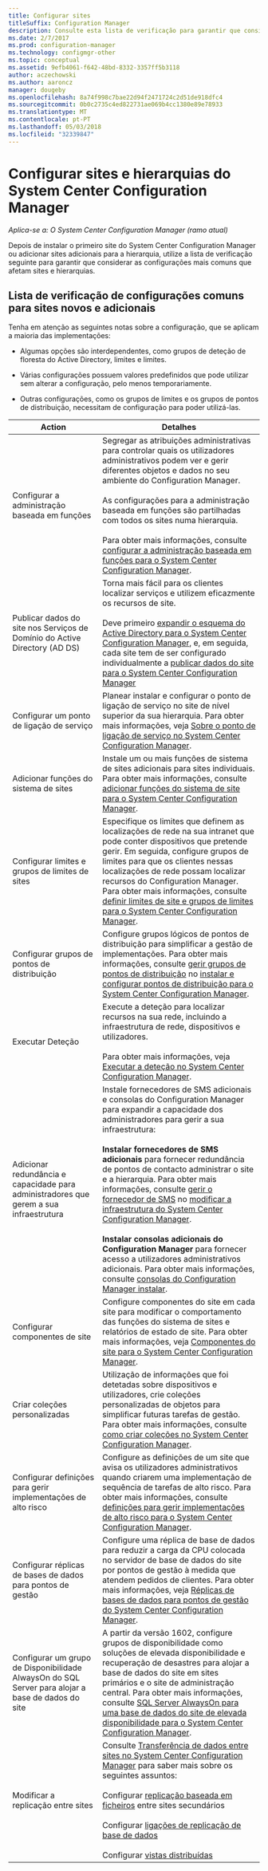 ```yaml
---
title: Configurar sites
titleSuffix: Configuration Manager
description: Consulte esta lista de verificação para garantir que considera as configurações mais comuns que afetam sites e hierarquias.
ms.date: 2/7/2017
ms.prod: configuration-manager
ms.technology: configmgr-other
ms.topic: conceptual
ms.assetid: 9efb4061-f642-48bd-8332-3357ff5b3118
author: aczechowski
ms.author: aaroncz
manager: dougeby
ms.openlocfilehash: 8a74f998c7bae22d94f2471724c2d51de918dfc4
ms.sourcegitcommit: 0b0c2735c4ed822731ae069b4cc1380e89e78933
ms.translationtype: MT
ms.contentlocale: pt-PT
ms.lasthandoff: 05/03/2018
ms.locfileid: "32339847"
---
```

# <a name="configure-sites-and-hierarchies-for-system-center-configuration-manager"></a>Configurar sites e hierarquias do System Center Configuration Manager

*Aplica-se a: O System Center Configuration Manager (ramo atual)*

Depois de instalar o primeiro site do System Center Configuration Manager ou adicionar sites adicionais para a hierarquia, utilize a lista de verificação seguinte para garantir que considerar as configurações mais comuns que afetam sites e hierarquias.  

## <a name="checklist-of-common-configurations-for-new-and-additional-sites"></a>Lista de verificação de configurações comuns para sites novos e adicionais  
Tenha em atenção as seguintes notas sobre a configuração, que se aplicam a maioria das implementações:

-   Algumas opções são interdependentes, como grupos de deteção de floresta do Active Directory, limites e limites.  

-   Várias configurações possuem valores predefinidos que pode utilizar sem alterar a configuração, pelo menos temporariamente.  

-   Outras configurações, como os grupos de limites e os grupos de pontos de distribuição, necessitam de configuração para poder utilizá-las.  

|Action|Detalhes|  
|------------|-------------|  
|Configurar a administração baseada em funções|Segregar as atribuições administrativas para controlar quais os utilizadores administrativos podem ver e gerir diferentes objetos e dados no seu ambiente do Configuration Manager.<br /><br /> As configurações para a administração baseada em funções são partilhadas com todos os sites numa hierarquia.   <br/><br/>Para obter mais informações, consulte [configurar a administração baseada em funções para o System Center Configuration Manager](../../../../core/servers/deploy/configure/configure-role-based-administration.md).|  
|Publicar dados do site nos Serviços de Domínio do Active Directory (AD DS)|Torna mais fácil para os clientes localizar serviços e utilizem eficazmente os recursos de site.<br /><br /> Deve primeiro [expandir o esquema do Active Directory para o System Center Configuration Manager](../../../../core/plan-design/network/extend-the-active-directory-schema.md), e, em seguida, cada site tem de ser configurado individualmente a [publicar dados do site para o System Center Configuration Manager](../../../../core/servers/deploy/configure/publish-site-data.md)|  
|Configurar um ponto de ligação de serviço|Planear instalar e configurar o ponto de ligação de serviço no site de nível superior da sua hierarquia. Para obter mais informações, veja [Sobre o ponto de ligação de serviço no System Center Configuration Manager](../../../../core/servers/deploy/configure/about-the-service-connection-point.md).|  
|Adicionar funções do sistema de sites|Instale um ou mais funções de sistema de sites adicionais para sites individuais.  Para obter mais informações, consulte [adicionar funções do sistema de site para o System Center Configuration Manager](../../../../core/servers/deploy/configure/add-site-system-roles.md).|  
|Configurar limites e grupos de limites de sites|Especifique os limites que definem as localizações de rede na sua intranet que pode conter dispositivos que pretende gerir. Em seguida, configure grupos de limites para que os clientes nessas localizações de rede possam localizar recursos do Configuration Manager. Para obter mais informações, consulte [definir limites de site e grupos de limites para o System Center Configuration Manager](../../../../core/servers/deploy/configure/define-site-boundaries-and-boundary-groups.md).|  
|Configurar grupos de pontos de distribuição|Configure grupos lógicos de pontos de distribuição para simplificar a gestão de implementações. Para obter mais informações, consulte [gerir grupos de pontos de distribuição](../../../../core/servers/deploy/configure/install-and-configure-distribution-points.md#bkmk_manage) no [instalar e configurar pontos de distribuição para o System Center Configuration Manager](../../../../core/servers/deploy/configure/install-and-configure-distribution-points.md).|  
|Executar Deteção|Execute a deteção para localizar recursos na sua rede, incluindo a infraestrutura de rede, dispositivos e utilizadores.<br /><br /> Para obter mais informações, veja [Executar a deteção no System Center Configuration Manager](../../../../core/servers/deploy/configure/run-discovery.md).|  
|Adicionar redundância e capacidade para administradores que gerem a sua infraestrutura|Instale fornecedores de SMS adicionais e consolas do Configuration Manager para expandir a capacidade dos administradores para gerir a sua infraestrutura:<br /><br /> **Instalar fornecedores de SMS adicionais** para fornecer redundância de pontos de contacto administrar o site e a hierarquia. Para obter mais informações, consulte [gerir o fornecedor de SMS](../../../../core/servers/manage/modify-your-infrastructure.md#BKMK_ManageSMSprovider) no [modificar a infraestrutura do System Center Configuration Manager](../../../../core/servers/manage/modify-your-infrastructure.md).<br /><br /> **Instalar consolas adicionais do Configuration Manager** para fornecer acesso a utilizadores administrativos adicionais. Para obter mais informações, consulte [consolas do Configuration Manager instalar](../../../../core/servers/deploy/install/install-consoles.md).|  
|Configurar componentes de site|Configure componentes do site em cada site para modificar o comportamento das funções do sistema de sites e relatórios de estado de site. Para obter mais informações, veja [Componentes do site para o System Center Configuration Manager](../../../../core/servers/deploy/configure/site-components.md).|  
|Criar coleções personalizadas|Utilização de informações que foi detetadas sobre dispositivos e utilizadores, crie coleções personalizadas de objetos para simplificar futuras tarefas de gestão. Para obter mais informações, consulte [como criar coleções no System Center Configuration Manager](../../../../core/clients/manage/collections/create-collections.md).|  
|Configurar definições para gerir implementações de alto risco|Configure as definições de um site que avisa os utilizadores administrativos quando criarem uma implementação de sequência de tarefas de alto risco.  Para obter mais informações, consulte [definições para gerir implementações de alto risco para o System Center Configuration Manager](../../../../protect/understand/settings-to-manage-high-risk-deployments.md).|  
|Configurar réplicas de bases de dados para pontos de gestão|Configure uma réplica de base de dados para reduzir a carga da CPU colocada no servidor de base de dados do site por pontos de gestão à medida que atendem pedidos de clientes. Para obter mais informações, veja [Réplicas de bases de dados para pontos de gestão do System Center Configuration Manager](../../../../core/servers/deploy/configure/database-replicas-for-management-points.md).|  
|Configurar um grupo de Disponibilidade AlwaysOn do SQL Server para alojar a base de dados do site|A partir da versão 1602, configure grupos de disponibilidade como soluções de elevada disponibilidade e recuperação de desastres para alojar a base de dados do site em sites primários e o site de administração central. Para obter mais informações, consulte [SQL Server AlwaysOn para uma base de dados do site de elevada disponibilidade para o System Center Configuration Manager](../../../../core/servers/deploy/configure/sql-server-alwayson-for-a-highly-available-site-database.md).|  
|Modificar a replicação entre sites|Consulte [Transferência de dados entre sites no System Center Configuration Manager](../../../../core/servers/manage/data-transfers-between-sites.md) para saber mais sobre os seguintes assuntos:<br /><br /> Configurar [replicação baseada em ficheiros](../../../../core/servers/manage/data-transfers-between-sites.md#bkmk_fileroute) entre sites secundários<br /><br /> Configurar [ligações de replicação de base de dados](../../../../core/servers/manage/data-transfers-between-sites.md#bkmk_Dblinks)<br /><br /> Configurar [vistas distribuídas](../../../../core/servers/manage/data-transfers-between-sites.md#bkmk_distviews)|  
